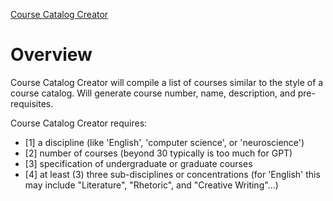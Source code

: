 [Course Catalog Creator](https://chat.openai.com/g/g-gSLQA0T1o-course-catalog-creator)

# Overview

Course Catalog Creator will compile a list of courses similar to the style of a course catalog. Will generate course number, name, description, and pre-requisites. 

Course Catalog Creator requires:
- [1] a discipline (like 'English', 'computer science', or 'neuroscience')
- [2] number of courses (beyond 30 typically is too much for GPT)
- [3] specification of undergraduate or graduate courses
- [4] at least (3) three sub-disciplines or concentrations (for 'English' this may include "Literature", "Rhetoric", and "Creative Writing"...)
